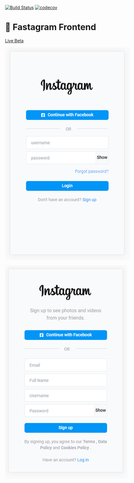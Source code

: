 [![Build Status](https://travis-ci.com/turkaytunc/fastagram-frontend.svg?branch=main)](https://travis-ci.com/turkaytunc/fastagram-frontend)
[![codecov](https://codecov.io/gh/turkaytunc/fastagram-frontend/branch/main/graph/badge.svg?token=1CTQI68UOS)](https://codecov.io/gh/turkaytunc/fastagram-frontend)

# :art: Fastagram Frontend

[Live Beta](https://turkaytunc.github.io/fastagram-frontend/)

![Login Screen](https://github.com/turkaytunc/fastagram-frontend/blob/main/github-static/arc-login.png)

![Signup Screen](https://github.com/turkaytunc/fastagram-frontend/blob/main/github-static/arc-signup.png)
